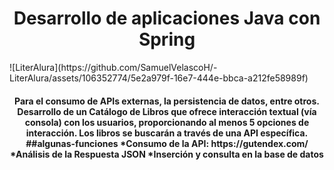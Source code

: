 <h1 align="center"> 
  Desarrollo de aplicaciones Java con Spring
</h1>
![LiterAlura](https://github.com/SamuelVelascoH/-LiterAlura/assets/106352774/5e2a979f-16e7-444e-bbca-a212fe58989f)
<h4 align="center"> 
Para el consumo de APIs externas, la persistencia de datos, entre otros.
Desarrollo de un Catálogo de Libros que ofrece interacción textual (vía consola) con los usuarios, 
proporcionando al menos 5 opciones de interacción. Los libros se buscarán a través de una API específica.
  ##algunas-funciones
*Consumo de la API: https://gutendex.com/
*Análisis de la Respuesta JSON
*Inserción y consulta en la base de datos
</h4>

